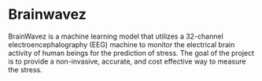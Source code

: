 # Brainwavez
BrainWavez is a machine learning model that utilizes a 32-channel electroencephalography (EEG) machine to monitor the electrical brain activity of human beings for the prediction of stress. The goal of the project is to provide a non-invasive, accurate, and cost effective way to measure the stress.

